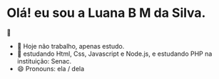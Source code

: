 ### <h1>Olá! eu sou a Luana B M da Silva.</h1>👋


- 🔭 Hoje não trabalho, apenas estudo.
- 🌱 estudando Html, Css, Javascript e Node.js, e estudando PHP na instituição: Senac.
- 😄 Pronouns: ela / dela



